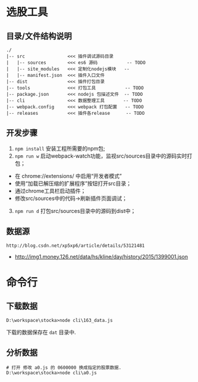 # 选股工具

## 目录/文件结构说明

``` shell
./
|-- src                <<< 插件调试源码目录
|   |-- sources        <<< es6 源码           -- TODO
|   |-- site_modules   <<< 定制化nodejs模块   -- 
|   |-- manifest.json  <<< 插件入口文件
|-- dist               <<< 插件打包目录      
|-- tools              <<< 打包工具           -- TODO
|-- package.json       <<< nodejs 包描述文件  -- TODO
|-- cli                <<< 数据整理工具       -- TODO
|-- webpack.config     <<< webpack 打包配置   -- TODO
|-- releases           <<< 插件各release      -- TODO
```

## 开发步骤

1. `npm install` 安装工程所需要的npm包;
2. `npm run w` 启动webpack-watch功能，监视src/sources目录中的源码实时打包；
  * 在 chrome://extensions/ 中启用“开发者模式”
  * 使用“加载已解压缩的扩展程序”按钮打开src目录；
  * 通过chrome工具栏启动插件；
  * 修改src/sources中的代码->刷新插件页面调试；
3. `npm run d` 打包src/sources目录中的源码到dist中； 


## 数据源


 `http://blog.csdn.net/xp5xp6/article/details/53121481`
 
 * http://img1.money.126.net/data/hs/kline/day/history/2015/1399001.json 
 

# 命令行

## 下载数据
```shell
D:\workspace\stocka>node cli\163_data.js
```
下载的数据保存在 `dat` 目录中.

## 分析数据
```shell
# 打开 修改 a0.js 的 0600000 换成指定的股票数据.
D:\workspace\stocka>node cli\a0.js
```
